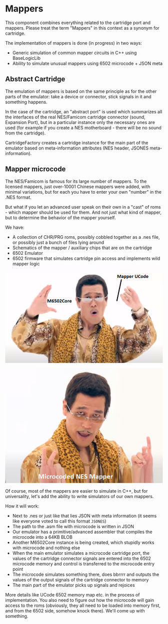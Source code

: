 # Mappers

This component combines everything related to the cartridge port and mappers. Please treat the term "Mappers" in this context as a synonym for cartridge.

The implementation of mappers is done (in progress) in two ways:
- Generic simulation of common mapper circuits in C++ using BaseLogicLib
- Ability to simulate unusual mappers using 6502 microcode + JSON meta

## Abstract Cartridge

The emulation of mappers is based on the same principle as for the other parts of the emulator: take a device or connector, stick signals in it and something happens.

In the case of the сartridge, an "abstract port" is used which summarizes all the interfaces of the real NES/Famicom cartridge connector (sound, Expansion Port), but in a particular instance only the necessary ones are used (for example if you create a NES motherboard - there will be no sound from the cartridge).

CartridgeFactory creates a cartridge instance for the main part of the emulator based on meta-information attributes (NES header, JSONES meta-information).

## Mapper microcode

The NES/Famicom is famous for its large number of mappers. To the licensed mappers, just over-10001 Chinese mappers were added, with minimal variations, but for each you have to enter your own "number" in the .NES format.

But what if you let an advanced user speak on their own in a "cast" of roms - which mapper should be used for them. And not just what kind of mapper, but to determine the behavior of the mapper yourself.

We have:
- A collection of CHR/PRG roms, possibly cobbled together as a .nes file, or possibly just a bunch of files lying around
- Schematics of the mapper / auxiliary chips that are on the cartridge
- 6502 Emulator
- 6502 firmware that simulates cartridge pin access and implements wild mapper logic

![mappers_ucode1](mappers_ucode1.png)

![mappers_ucode2](mappers_ucode2.png)

Of course, most of the mappers are easier to simulate in C++, but for universality, let's add the ability to write simulators of our own mappers.

How it will work:
- Next to .nes or just like that lies JSON with meta information (it seems like everyone voted to call this format `JSONES`)
- The path to the .asm file with microcode is written in JSON
- Our emulator has a primitive/advanced assembler that compiles the microcode into a 64KB BLOB
- Another M6502Core instance is being created, which stupidly works with microcode and nothing else
- When the main emulator simulates a microcode cartridge port, the values of the cartridge connector signals are entered into the 6502 microcode memory and control is transferred to the microcode entry point
- The microcode simulates something there, does bbrrrr and outputs the values of the output signals of the cartridge connector to memory
- The main part of the emulator picks up signals and rejoices

More details like UCode 6502 memory map etc. in the process of implementation. You also need to figure out how the microcode will gain access to the roms (obviously, they all need to be loaded into memory first, and from the 6502 side, somehow knock there). We'll come up with something.
